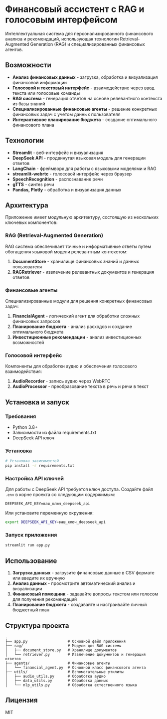 # Финансовый ассистент с RAG и голосовым интерфейсом

Интеллектуальная система для персонализированного финансового анализа и рекомендаций, использующая технологии Retrieval-Augmented Generation (RAG) и специализированных финансовых агентов.

## Возможности

- **Анализ финансовых данных** - загрузка, обработка и визуализация финансовой информации
- **Голосовой и текстовый интерфейс** - взаимодействие через ввод текста или голосовые команды
- **RAG система** - генерация ответов на основе релевантного контекста из базы знаний
- **Специализированные финансовые агенты** - решение конкретных финансовых задач с учетом данных пользователя
- **Интерактивное планирование бюджета** - создание оптимального финансового плана

## Технологии

- **Streamlit** - веб-интерфейс и визуализация
- **DeepSeek API** - продвинутая языковая модель для генерации ответов
- **LangChain** - фреймворк для работы с языковыми моделями и RAG
- **streamlit-webrtc** - голосовой интерфейс через браузер
- **SpeechRecognition** - распознавание речи
- **gTTS** - синтез речи
- **Pandas, Plotly** - обработка и визуализация данных

## Архитектура

Приложение имеет модульную архитектуру, состоящую из нескольких ключевых компонентов:

### RAG (Retrieval-Augmented Generation)

RAG система обеспечивает точные и информативные ответы путем обогащения языковой модели релевантным контекстом:

1. **DocumentStore** - хранилище финансовых знаний и данных пользователя
2. **RAGRetriever** - извлечение релевантных документов и генерация ответов

### Финансовые агенты

Специализированные модули для решения конкретных финансовых задач:

1. **FinancialAgent** - логический агент для обработки сложных финансовых запросов
2. **Планирование бюджета** - анализ расходов и создание оптимального бюджета
3. **Инвестиционные рекомендации** - анализ инвестиционных возможностей

### Голосовой интерфейс

Компоненты для обработки аудио и обеспечения голосового взаимодействия:

1. **AudioRecorder** - запись аудио через WebRTC
2. **AudioProcessor** - преобразование текста в речь и речи в текст

## Установка и запуск

### Требования

- Python 3.8+
- Зависимости из файла requirements.txt
- DeepSeek API ключ

### Установка

```bash
# Установка зависимостей
pip install -r requirements.txt
```

### Настройка API ключей

Для работы с DeepSeek API требуется ключ доступа. Создайте файл `.env` в корне проекта со следующим содержимым:

```
DEEPSEEK_API_KEY=ваш_ключ_deepseek_api
```

Или установите переменную окружения:

```bash
export DEEPSEEK_API_KEY=ваш_ключ_deepseek_api
```

### Запуск приложения

```bash
streamlit run app.py
```

## Использование

1. **Загрузка данных** - загрузите финансовые данные в CSV формате или введите их вручную
2. **Анализ данных** - просмотрите автоматический анализ и визуализации
3. **Финансовый помощник** - задавайте вопросы текстом или голосом для получения рекомендаций
4. **Планирование бюджета** - создавайте и настраивайте личный бюджетный план

## Структура проекта

```
.
├── app.py                  # Основной файл приложения
├── rag/                    # Модули для RAG системы
│   ├── document_store.py   # Хранилище документов
│   └── retriever.py        # Извлечение документов и генерация ответов
├── agents/                 # Финансовые агенты
│   └── financial_agent.py  # Основной класс финансового агента
├── utils/                  # Вспомогательные утилиты
│   ├── audio_utils.py      # Обработка аудио
│   ├── data_utils.py       # Обработка данных
│   └── nlp_utils.py        # Обработка естественного языка
```

## Лицензия

MIT